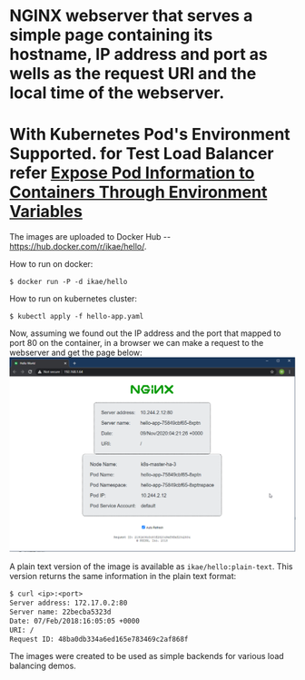 
# NGINX webserver that serves a simple page containing its hostname, IP address and port as wells as the request URI and the local time of the webserver.
# With Kubernetes Pod's Environment Supported. for Test Load Balancer refer [Expose Pod Information to Containers Through Environment Variables](https://kubernetes.io/docs/tasks/inject-data-application/environment-variable-expose-pod-information/)

The images are uploaded to Docker Hub -- https://hub.docker.com/r/ikae/hello/.

How to run on docker:
```
$ docker run -P -d ikae/hello
```

How to run on kubernetes cluster:
```
$ kubectl apply -f hello-app.yaml
```

Now, assuming we found out the IP address and the port that mapped to port 80 on the container, in a browser we can make a request to the webserver and get the page below: ![hello](hello-k8s.png)

A plain text version of the image is available as `ikae/hello:plain-text`. This version returns the same information in the plain text format:
```
$ curl <ip>:<port>
Server address: 172.17.0.2:80
Server name: 22becba5323d
Date: 07/Feb/2018:16:05:05 +0000
URI: /
Request ID: 48ba0db334a6ed165e783469c2af868f
```

The images were created to be used as simple backends for various load balancing demos.
